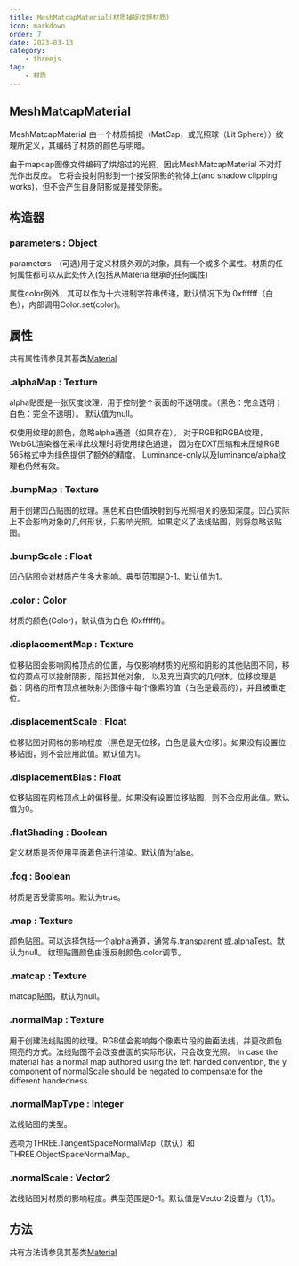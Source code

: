 ```yaml
---
title: MeshMatcapMaterial(材质捕捉纹理材质)
icon: markdown
order: 7
date: 2023-03-13
category:
    - threejs
tag:
    - 材质
---
```


## MeshMatcapMaterial

MeshMatcapMaterial 由一个材质捕捉（MatCap，或光照球（Lit Sphere））纹理所定义，其编码了材质的颜色与明暗。

由于mapcap图像文件编码了烘焙过的光照，因此MeshMatcapMaterial 不对灯光作出反应。 它将会投射阴影到一个接受阴影的物体上(and shadow clipping works)，但不会产生自身阴影或是接受阴影。

## 构造器

### parameters : Object

parameters - (可选)用于定义材质外观的对象，具有一个或多个属性。材质的任何属性都可以从此处传入(包括从Material继承的任何属性)

属性color例外，其可以作为十六进制字符串传递，默认情况下为 0xffffff（白色），内部调用Color.set(color)。

## 属性

共有属性请参见其基类[Material](/threejs/材质/材质.md)

### .alphaMap : Texture

alpha贴图是一张灰度纹理，用于控制整个表面的不透明度。（黑色：完全透明；白色：完全不透明）。 默认值为null。

仅使用纹理的颜色，忽略alpha通道（如果存在）。 对于RGB和RGBA纹理，WebGL渲染器在采样此纹理时将使用绿色通道， 因为在DXT压缩和未压缩RGB 565格式中为绿色提供了额外的精度。 Luminance-only以及luminance/alpha纹理也仍然有效。

### .bumpMap : Texture

用于创建凹凸贴图的纹理。黑色和白色值映射到与光照相关的感知深度。凹凸实际上不会影响对象的几何形状，只影响光照。如果定义了法线贴图，则将忽略该贴图。

### .bumpScale : Float

凹凸贴图会对材质产生多大影响。典型范围是0-1。默认值为1。

### .color : Color

材质的颜色(Color)，默认值为白色 (0xffffff)。

### .displacementMap : Texture

位移贴图会影响网格顶点的位置，与仅影响材质的光照和阴影的其他贴图不同，移位的顶点可以投射阴影，阻挡其他对象， 以及充当真实的几何体。位移纹理是指：网格的所有顶点被映射为图像中每个像素的值（白色是最高的），并且被重定位。

### .displacementScale : Float

位移贴图对网格的影响程度（黑色是无位移，白色是最大位移）。如果没有设置位移贴图，则不会应用此值。默认值为1。

### .displacementBias : Float

位移贴图在网格顶点上的偏移量。如果没有设置位移贴图，则不会应用此值。默认值为0。

### .flatShading : Boolean

定义材质是否使用平面着色进行渲染。默认值为false。

### .fog : Boolean

材质是否受雾影响。默认为true。

### .map : Texture

颜色贴图。可以选择包括一个alpha通道，通常与.transparent 或.alphaTest。默认为null。 纹理贴图颜色由漫反射颜色.color调节。

### .matcap : Texture

matcap贴图，默认为null。

### .normalMap : Texture

用于创建法线贴图的纹理。RGB值会影响每个像素片段的曲面法线，并更改颜色照亮的方式。法线贴图不会改变曲面的实际形状，只会改变光照。 In case the material has a normal map authored using the left handed convention, the y component of normalScale should be negated to compensate for the different handedness.

### .normalMapType : Integer

法线贴图的类型。

选项为THREE.TangentSpaceNormalMap（默认）和THREE.ObjectSpaceNormalMap。

### .normalScale : Vector2

法线贴图对材质的影响程度。典型范围是0-1。默认值是Vector2设置为（1,1）。

## 方法

共有方法请参见其基类[Material](/threejs/材质/材质.md)
